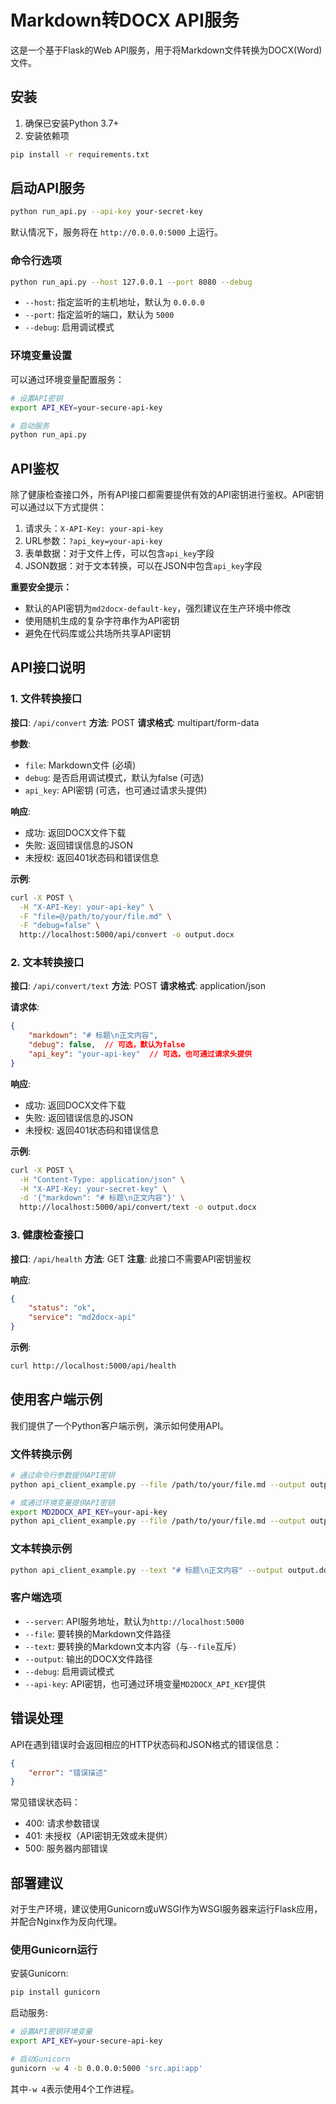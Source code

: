 # Markdown转DOCX API服务

这是一个基于Flask的Web API服务，用于将Markdown文件转换为DOCX(Word)文件。

## 安装

1. 确保已安装Python 3.7+
2. 安装依赖项

```bash
pip install -r requirements.txt
```

## 启动API服务

```bash
python run_api.py --api-key your-secret-key
```

默认情况下，服务将在 `http://0.0.0.0:5000` 上运行。

### 命令行选项

```bash
python run_api.py --host 127.0.0.1 --port 8080 --debug
```

- `--host`: 指定监听的主机地址，默认为 `0.0.0.0`
- `--port`: 指定监听的端口，默认为 `5000`
- `--debug`: 启用调试模式

### 环境变量设置

可以通过环境变量配置服务：

```bash
# 设置API密钥
export API_KEY=your-secure-api-key

# 启动服务
python run_api.py
```

## API鉴权

除了健康检查接口外，所有API接口都需要提供有效的API密钥进行鉴权。API密钥可以通过以下方式提供：

1. 请求头：`X-API-Key: your-api-key`
2. URL参数：`?api_key=your-api-key`
3. 表单数据：对于文件上传，可以包含`api_key`字段
4. JSON数据：对于文本转换，可以在JSON中包含`api_key`字段

**重要安全提示：**
- 默认的API密钥为`md2docx-default-key`，强烈建议在生产环境中修改
- 使用随机生成的复杂字符串作为API密钥
- 避免在代码库或公共场所共享API密钥

## API接口说明

### 1. 文件转换接口

**接口**: `/api/convert`
**方法**: POST
**请求格式**: multipart/form-data

**参数**:
- `file`: Markdown文件 (必填)
- `debug`: 是否启用调试模式，默认为false (可选)
- `api_key`: API密钥 (可选，也可通过请求头提供)

**响应**:
- 成功: 返回DOCX文件下载
- 失败: 返回错误信息的JSON
- 未授权: 返回401状态码和错误信息

**示例**:
```bash
curl -X POST \
  -H "X-API-Key: your-api-key" \
  -F "file=@/path/to/your/file.md" \
  -F "debug=false" \
  http://localhost:5000/api/convert -o output.docx
```

### 2. 文本转换接口

**接口**: `/api/convert/text`
**方法**: POST
**请求格式**: application/json

**请求体**:
```json
{
    "markdown": "# 标题\n正文内容",
    "debug": false,  // 可选，默认为false
    "api_key": "your-api-key"  // 可选，也可通过请求头提供
}
```

**响应**:
- 成功: 返回DOCX文件下载
- 失败: 返回错误信息的JSON
- 未授权: 返回401状态码和错误信息

**示例**:
```bash
curl -X POST \
  -H "Content-Type: application/json" \
  -H "X-API-Key: your-secret-key" \
  -d '{"markdown": "# 标题\n正文内容"}' \
  http://localhost:5000/api/convert/text -o output.docx
```

### 3. 健康检查接口

**接口**: `/api/health`
**方法**: GET
**注意**: 此接口不需要API密钥鉴权

**响应**:
```json
{
    "status": "ok",
    "service": "md2docx-api"
}
```

**示例**:
```bash
curl http://localhost:5000/api/health
```

## 使用客户端示例

我们提供了一个Python客户端示例，演示如何使用API。

### 文件转换示例

```bash
# 通过命令行参数提供API密钥
python api_client_example.py --file /path/to/your/file.md --output output.docx --api-key your-api-key

# 或通过环境变量提供API密钥
export MD2DOCX_API_KEY=your-api-key
python api_client_example.py --file /path/to/your/file.md --output output.docx
```

### 文本转换示例

```bash
python api_client_example.py --text "# 标题\n正文内容" --output output.docx --api-key your-api-key
```

### 客户端选项

- `--server`: API服务地址，默认为`http://localhost:5000`
- `--file`: 要转换的Markdown文件路径
- `--text`: 要转换的Markdown文本内容（与`--file`互斥）
- `--output`: 输出的DOCX文件路径
- `--debug`: 启用调试模式
- `--api-key`: API密钥，也可通过环境变量`MD2DOCX_API_KEY`提供

## 错误处理

API在遇到错误时会返回相应的HTTP状态码和JSON格式的错误信息：

```json
{
    "error": "错误描述"
}
```

常见错误状态码：
- 400: 请求参数错误
- 401: 未授权（API密钥无效或未提供）
- 500: 服务器内部错误

## 部署建议

对于生产环境，建议使用Gunicorn或uWSGI作为WSGI服务器来运行Flask应用，并配合Nginx作为反向代理。

### 使用Gunicorn运行

安装Gunicorn:
```bash
pip install gunicorn
```

启动服务:
```bash
# 设置API密钥环境变量
export API_KEY=your-secure-api-key

# 启动Gunicorn
gunicorn -w 4 -b 0.0.0.0:5000 'src.api:app'
```

其中`-w 4`表示使用4个工作进程。 